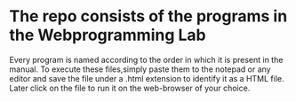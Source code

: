 # The repo consists of the programs in the Webprogramming Lab

Every program is named according to the order in which it is present in the manual.
To execute these files,simply paste them to the notepad or any editor and save the file under a .html extension to identify it as a HTML file.
Later click on the file to run it on the web-browser of your choice.
